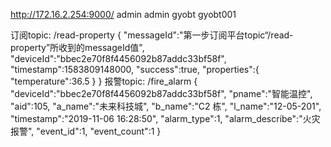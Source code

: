 <!--
 * @Description: 
 * @Version: 2.0
 * @Autor: by1773
 * @Date: 2021-02-25 17:32:12
 * @LastEditors: by1773
 * @LastEditTime: 2021-02-25 17:35:36
-->

http://172.16.2.254:9000/
admin  admin
gyobt  gyobt001

订阅topic: /read-property
{
    "messageId":"第一步订阅平台topic“/read-property”所收到的messageId值",
    "deviceId":"bbec2e70f8f4456092b87addc33bf58f",
    "timestamp":1583809148000,
    "success":true,
    "properties":{
      "temperature":36.5
     }
}
报警topic: /fire_alarm
{
   "deviceId":"bbec2e70f8f4456092b87addc33bf58f",
    "pname":"智能温控",
    "aid":105,
    "a_name":"未来科技城",
    "b_name":"C2 栋",
    "l_name":"12-05-201",
    "timestamp":"2019-11-06 16:28:50",
    "alarm_type":1,
    "alarm_describe":"火灾报警",
    "event_id":1,
    "event_count":1
}